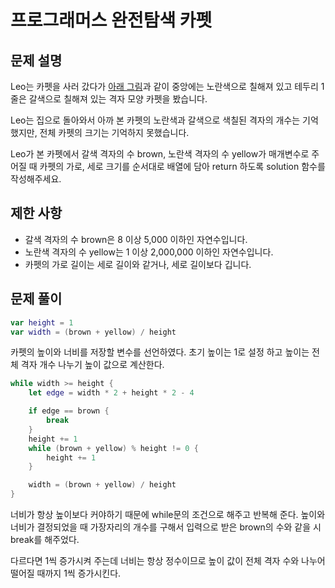 # 프로그래머스 완전탐색 카펫

## 문제 설명

Leo는 카펫을 사러 갔다가 [아래 그림](https://grepp-programmers.s3.ap-northeast-2.amazonaws.com/files/production/b1ebb809-f333-4df2-bc81-02682900dc2d/carpet.png)과 같이 중앙에는 노란색으로 칠해져 있고 테두리 1줄은 갈색으로 칠해져 있는 격자 모양 카펫을 봤습니다.

Leo는 집으로 돌아와서 아까 본 카펫의 노란색과 갈색으로 색칠된 격자의 개수는 기억했지만, 전체 카펫의 크기는 기억하지 못했습니다.

Leo가 본 카펫에서 갈색 격자의 수 brown, 노란색 격자의 수 yellow가 매개변수로 주어질 때 카펫의 가로, 세로 크기를 순서대로 배열에 담아 return 하도록 solution 함수를 작성해주세요.

## 제한 사항

- 갈색 격자의 수 brown은 8 이상 5,000 이하인 자연수입니다.
- 노란색 격자의 수 yellow는 1 이상 2,000,000 이하인 자연수입니다.
- 카펫의 가로 길이는 세로 길이와 같거나, 세로 길이보다 깁니다.

## 문제 풀이

```swift
var height = 1
var width = (brown + yellow) / height
```

카펫의 높이와 너비를 저장할 변수를 선언하였다. 초기 높이는 1로 설정 하고 높이는 전체 격자 개수 나누기 높이 값으로 계산한다.

```swift
while width >= height {
    let edge = width * 2 + height * 2 - 4

    if edge == brown {
        break
    }
    height += 1
    while (brown + yellow) % height != 0 {
        height += 1
    }

    width = (brown + yellow) / height
}
```

너비가 항상 높이보다 커야하기 때문에 while문의 조건으로 해주고 반복해 준다.
높이와 너비가 결정되었을 때 가장자리의 개수를 구해서 입력으로 받은 brown의 수와 같을 시 break를 해주었다.

다르다면 1씩 증가시켜 주는데 너비는 항상 정수이므로 높이 값이 전체 격자 수와 나누어 떨어질 때까지 1씩 증가시킨다.

